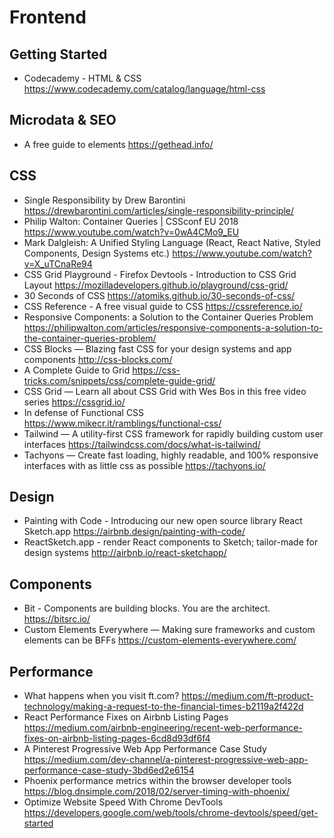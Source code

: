 # Frontend

## Getting Started

* Codecademy - HTML & CSS
  https://www.codecademy.com/catalog/language/html-css

## Microdata & SEO

* A free guide to <head> elements
  https://gethead.info/

## CSS

* Single Responsibility by Drew Barontini
  https://drewbarontini.com/articles/single-responsibility-principle/
* Philip Walton: Container Queries | CSSconf EU 2018
  https://www.youtube.com/watch?v=0wA4CMo9_EU
* Mark Dalgleish: A Unified Styling Language (React, React Native, Styled Components, Design Systems etc.)
  https://www.youtube.com/watch?v=X_uTCnaRe94
* CSS Grid Playground - Firefox Devtools - Introduction to CSS Grid Layout
  https://mozilladevelopers.github.io/playground/css-grid/
* 30 Seconds of CSS
  https://atomiks.github.io/30-seconds-of-css/
* CSS Reference - A free visual guide to CSS
  https://cssreference.io/
* Responsive Components: a Solution to the Container Queries Problem
  https://philipwalton.com/articles/responsive-components-a-solution-to-the-container-queries-problem/
* CSS Blocks — Blazing fast CSS for your design systems and app components
  http://css-blocks.com/
* A Complete Guide to Grid
  https://css-tricks.com/snippets/css/complete-guide-grid/
* CSS Grid — Learn all about CSS Grid with Wes Bos in this free video series
  https://cssgrid.io/
* In defense of Functional CSS
  https://www.mikecr.it/ramblings/functional-css/
* Tailwind — A utility-first CSS framework for rapidly building custom user interfaces
  https://tailwindcss.com/docs/what-is-tailwind/
* Tachyons — Create fast loading, highly readable, and 100% responsive interfaces with as little css as possible
  https://tachyons.io/

## Design

* Painting with Code - Introducing our new open source library React Sketch.app
  https://airbnb.design/painting-with-code/
* ReactSketch.app - render React components to Sketch; tailor-made for design systems
  http://airbnb.io/react-sketchapp/

## Components

* Bit - Components are building blocks. You are the architect.
  https://bitsrc.io/
* Custom Elements Everywhere — Making sure frameworks and custom elements can be BFFs
  https://custom-elements-everywhere.com/

## Performance

* What happens when you visit ft.com?
  https://medium.com/ft-product-technology/making-a-request-to-the-financial-times-b2119a2f422d
* React Performance Fixes on Airbnb Listing Pages
  https://medium.com/airbnb-engineering/recent-web-performance-fixes-on-airbnb-listing-pages-6cd8d93df6f4
* A Pinterest Progressive Web App Performance Case Study
  https://medium.com/dev-channel/a-pinterest-progressive-web-app-performance-case-study-3bd6ed2e6154
* Phoenix performance metrics within the browser developer tools
  https://blog.dnsimple.com/2018/02/server-timing-with-phoenix/
* Optimize Website Speed With Chrome DevTools
  https://developers.google.com/web/tools/chrome-devtools/speed/get-started
